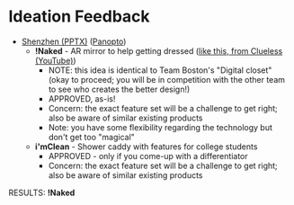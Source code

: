 # Ideation Feedback
- [Shenzhen (PPTX)](ideation-shenzhen.pptx) ([Panopto](https://rochester.hosted.panopto.com/Panopto/Pages/Viewer.aspx?id=b9a1b029-266d-43aa-abfd-acca013cd769&start=2768.727))
  - **!Naked** - AR mirror to help getting dressed ([like this, from Clueless (YouTube)](https://youtu.be/XNDubWJU0aU))
    - NOTE: this idea is identical to Team Boston's "Digital closet" (okay to proceed; you will be in competition with the other team to see who creates the better design!)
    - APPROVED, as-is!
    - Concern: the exact feature set will be a challenge to get right; also be aware of similar existing products
    - Note: you have some flexibility regarding the technology but don't get too "magical"
  - **i'mClean** - Shower caddy with features for college students
    - APPROVED - only if you come-up with a differentiator
    - Concern: the exact feature set will be a challenge to get right; also be aware of similar existing products

RESULTS: **!Naked**

